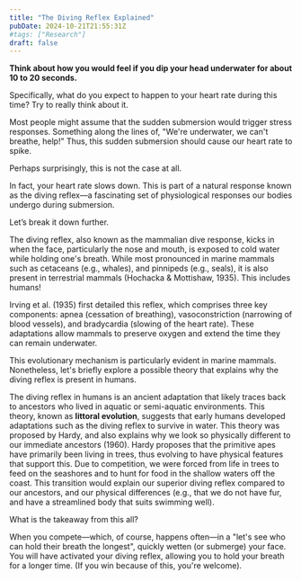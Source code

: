 ```yaml
---
title: "The Diving Reflex Explained"
pubDate: 2024-10-21T21:55:31Z
#tags: ["Research"]
draft: false
---
```


**Think about how you would feel if you dip your head underwater for about 10 to 20 seconds.**

Specifically, what do you expect to happen to your heart rate during this time? Try to really think about it.

Most people might assume that the sudden submersion would trigger stress responses. Something along the lines of, "We're underwater, we can't breathe, help!" Thus, this sudden submersion should cause our heart rate to spike.

Perhaps surprisingly, this is not the case at all.

In fact, your heart rate slows down. This is part of a natural response known as the diving reflex—a fascinating set of physiological responses our bodies undergo during submersion.

Let’s break it down further.

The diving reflex, also known as the mammalian dive response, kicks in when the face, particularly the nose and mouth, is exposed to cold water while holding one's breath. While most pronounced in marine mammals such as cetaceans (e.g., whales), and pinnipeds (e.g., seals), it is also present in terrestrial mammals (Hochacka & Mottishaw, 1935). This includes humans!

Irving et al. (1935) first detailed this reflex, which comprises three key components: apnea (cessation of breathing), vasoconstriction (narrowing of blood vessels), and bradycardia (slowing of the heart rate). These adaptations allow mammals to preserve oxygen and extend the time they can remain underwater.

This evolutionary mechanism is particularly evident in marine mammals. Nonetheless, let's briefly explore a possible theory that explains why the diving reflex is present in humans.

The diving reflex in humans is an ancient adaptation that likely traces back to ancestors who lived in aquatic or semi-aquatic environments. This theory, known as **littoral evolution**, suggests that early humans developed adaptations such as the diving reflex to survive in water. This theory was proposed by Hardy, and also explains why we look so physically different to our immediate ancestors (1960). Hardy proposes that the primitive apes have primarily been living in trees, thus evolving to have physical features that support this. Due to competition, we were forced from life in trees to feed on the seashores and to hunt for food in the shallow waters off the coast. This transition would explain our superior diving reflex compared to our ancestors, and our physical differences (e.g., that we do not have fur, and have a streamlined body that suits swimming well).

What is the takeaway from this all?

When you compete—which, of course, happens often—in a "let's see who can hold their breath the longest", quickly wetten (or submerge) your face. You will have activated your diving reflex, allowing you to hold your breath for a longer time. (If you win because of this, you're welcome).